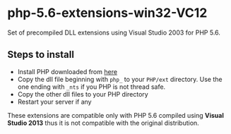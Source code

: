 # php-5.6-extensions-win32-VC12
Set of precompiled DLL extensions using Visual Studio 2003 for PHP 5.6.

## Steps to install
* Install PHP downloaded from [here](https://github.com/maryo/php-5.6.13-win32-VC12)
* Copy the dll file beginning with `php_` to your `PHP/ext` directory. Use the one ending with `_nts` if you PHP is not thread safe.
* Copy the other dll files to your PHP directory
* Restart your server if any

These extensions are compatible only with PHP 5.6 compiled using **Visual Studio 2013** thus it is not compatible with the original distribution.
